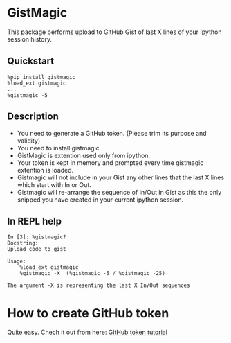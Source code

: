 
# GistMagic

This package performs upload to GitHub Gist of last X lines of your Ipython session history.


## Quickstart

```ipython
%pip install gistmagic
%load_ext gistmagic
...
%gistmagic -5
```

## Description

- You need to generate a GitHub token. (Please trim its purpose and validity)
- You need to install gistmagic
- GistMagic is extention used only from ipython.
- Your token is kept in memory and prompted every time gistmagic extention is loaded.
- Gistmagic will not include in your Gist any other lines that the last X lines which start with In or Out.
- Gistmagic will re-arrange the sequence of In/Out in Gist as this the only snipped you have created in your current ipython session.


## In REPL help

```
In [3]: %gistmagic?
Docstring:
Upload code to gist

Usage:
    %load_ext gistmagic
    %gistmagic -X  (%gistmagic -5 / %gistmagic -25)

The argument -X is representing the last X In/Out sequences
```

# How to create GitHub token

Quite easy.
Chech it out from here: [GitHub token tutorial](https://docs.github.com/en/enterprise-server@3.4/authentication/keeping-your-account-and-data-secure/creating-a-personal-access-token)

